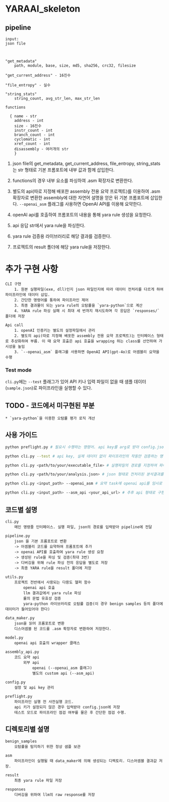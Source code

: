 # YARAAI_skeleton



## pipeline 

```
input: 
json file  



"get_metadata"
    path, module, base, size, md5, sha256, crc32, filesize
      
"get_current_address" - 16진수

"file_entropy" - 실수

"string_stats"
    string_count, avg_str_len, max_str_len

functions

  { name - str
    address - int
    size - 16진수
    instr_count - int
    branch_count - int
    cyclomatic - int
    xref_count - int
    disassembly - 여러개의 str
    }
```

1. json file의 get_metadata, get_current_address, file_entropy, string_stats는 str 형태로 기본 프롬포트에 내부 값과 함께 삽입한다.  


2. functions의 경우 내부 요소를 파싱하여 .asm 확장자로 변환한다.  


3. 별도의 api(따로 지정해 배포한 assembly 전용 요약 프로젝트)를 이용하여 .asm확장자로 변환한 assembly에 대한 자연어 설명을 얻은 뒤 기본 프롬포트에 삽입한다. `--openai_asm` 플래그를 사용하면 OpenAI API를 이용해 요약한다.


4. openAI api를 호출하여 프롬포트의 내용을 통해 yara rule 생성을 요청한다.


5. api 응답 str에서 yara rule을 파싱한다.


6. yara rule 검증용 라이브러리로 해당 결과를 검증한다.


7. 프로젝트의 result 폴더에 해당 yara rule을 저장한다.


# 추가 구현 사항
```
CLI 구현
    1. 원본 실행파일(exe, dll)인지 json 파일인지에 따라 데이터 전처리를 다르게 하여 파이프라인에 데이터 삽입.
    2. 간단한 명령어를 통하여 파이프라인 제어
    3. 최종 결과물이 되는 yara rule의 오탐률을 `yara-python`으로 계산
    4. YARA rule 파싱 실패 시 최대 세 번까지 재시도하며 각 응답은 `responses/` 폴더에 저장

Api call
    1. openAI 인증키는 별도의 설정파일에서 관리
    2. 별도의 api(따로 지정해 배포한 assembly 전용 요약 프로젝트)는 인터페이스 형태로 추상화하여 부름. 이 때 요약 호출은 api 호출을 wrapping 하는 class를 선언하여 가시성을 높임
    3. `--openai_asm` 플래그를 사용하면 OpenAI API(gpt-4o)로 어셈블리 요약을 수행
```

### Test mode

`cli.py`에는 `--test` 플래그가 있어 API 키나 입력 파일이 없을 때 샘플 데이터(`sample.json`)로 파이프라인을 실행할 수 있다.

## TODO - 코드에서 미구현된 부분
```
* `yara-python`을 이용한 오탐률 평가 로직 개선
```

## 사용 가이드
```bash
python preflight.py # 필요시 수행하는 명령어. api key를 arg로 받아 config.json을 생성한다.

python cli.py --test # api key, 실제 데이터 없이 파이프라인의 작동만 검증하는 명령어

python cli.py <path/to/your/executable_file> # 실행파일의 경로를 지정하여 파이프라인 구동

python cli.py <path/to/your/analysis.json> # json 형태로 전처리된 분석결과를 가져와서 파이프라인 구동

python cli.py <input_path> --openai_asm # 요약 task에 openai api를 임시로 사용 가능하게 설정해 놓았다. 추후 요약 파이프라인을 별도로 붙일 예정

python cli.py <input_path> --asm_api <your_api_url> # 추후 api 형태로 구현한 코드 요약 기능을 덧붙일 수 있다.
```

## 코드별 설명
```
cli.py
    메인 명령줄 인터페이스. 실행 파일, json의 경로를 입력받아 pipeline에 전달

pipeline.py
    json 을 기본 프롬포트로 변환 
    -> 어셈블리 코드를 요약하여 프롬포트에 추가
    -> openai API를 호출하여 yara rule 생성 요청
    -> 생성된 rule을 파싱 및 검증(최대 3번)
    -> 디버깅을 위해 rule 파싱 전의 응답을 별도로 저장
    -> 최종 YARA rule을 result 폴더에 저장

utils.py
    프로젝트 전반에서 사용되는 다용도 헬퍼 함수
        openai api 호출
        llm 결과값에서 yara rule 파싱
        룰의 문법 유효성 검증
        yara-python 라이브러리로 오탐률 검증(이 경우 benign samples 등의 폴더에 데이터가 들어있어야 한다)

data_maker.py
    json을 읽어 프롬포트로 변환
    디스어셈블 된 코드를 .asm 확장자로 변환하여 저장한다.
    
model.py
    openai api 호출의 wrapper 클래스
    
assembly_api.py
    코드 요약 api
        외부 api
            openai (--openai_asm 플래그)
            별도의 custom api (--asm_api)

config.py
    설정 및 api key 관리

preflight.py
    파이프라인 실행 전 사전실행 코드.
    api 키가 설정되지 않은 경우 입력받아 config.json에 저장
    테스트 모드로 파이프라인 점검 여부를 물은 후 간단한 점검 수행.
```

## 디렉토리별 설명
```
benign_samples
    오탐률을 탐지하기 위한 정상 샘플 보관

asm
    파이프라인이 실행될 때 data_maker에 의해 생성되는 디렉토리. 디스어셈블 결과값 저장.

result
    최종 yara rule 파일 저장

responses
    디버깅을 위하여 llm의 raw response를 저장
```